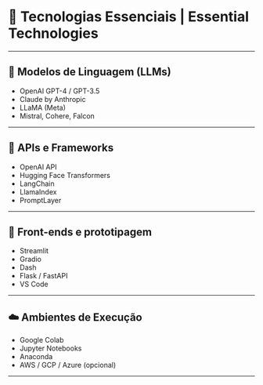 # 🧰 Tecnologias Essenciais | Essential Technologies

---

## 🧠 Modelos de Linguagem (LLMs)

- OpenAI GPT-4 / GPT-3.5  
- Claude by Anthropic  
- LLaMA (Meta)  
- Mistral, Cohere, Falcon  

---

## 🔌 APIs e Frameworks

- OpenAI API  
- Hugging Face Transformers  
- LangChain  
- LlamaIndex  
- PromptLayer  

---

## 🧱 Front-ends e prototipagem

- Streamlit  
- Gradio  
- Dash  
- Flask / FastAPI  
- VS Code  

---

## ☁️ Ambientes de Execução

- Google Colab  
- Jupyter Notebooks  
- Anaconda  
- AWS / GCP / Azure (opcional)  

---
